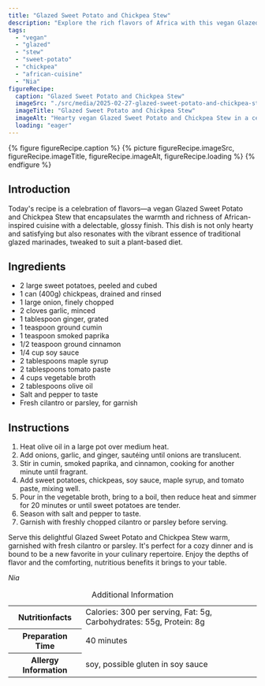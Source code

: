 ```yaml
---
title: "Glazed Sweet Potato and Chickpea Stew"
description: "Explore the rich flavors of Africa with this vegan Glazed Sweet Potato and Chickpea Stew, a perfect blend of spices and sweetness."
tags:
  - "vegan"
  - "glazed"
  - "stew"
  - "sweet-potato"
  - "chickpea"
  - "african-cuisine"
  - "Nia"
figureRecipe: 
  caption: "Glazed Sweet Potato and Chickpea Stew"
  imageSrc: "./src/media/2025-02-27-glazed-sweet-potato-and-chickpea-stew-5842.png"
  imageTitle: "Glazed Sweet Potato and Chickpea Stew"
  imageAlt: "Hearty vegan Glazed Sweet Potato and Chickpea Stew in a ceramic bowl with fresh cilantro, on a wooden table under warm light."
  loading: "eager"
---
```


{% figure figureRecipe.caption %}
{% picture figureRecipe.imageSrc, figureRecipe.imageTitle, figureRecipe.imageAlt, figureRecipe.loading %}
{% endfigure %}

## Introduction

Today's recipe is a celebration of flavors—a vegan Glazed Sweet Potato and Chickpea Stew that encapsulates the warmth and richness of African-inspired cuisine with a delectable, glossy finish. This dish is not only hearty and satisfying but also resonates with the vibrant essence of traditional glazed marinades, tweaked to suit a plant-based diet.

## Ingredients

- 2 large sweet potatoes, peeled and cubed
- 1 can (400g) chickpeas, drained and rinsed
- 1 large onion, finely chopped
- 2 cloves garlic, minced
- 1 tablespoon ginger, grated
- 1 teaspoon ground cumin
- 1 teaspoon smoked paprika
- 1/2 teaspoon ground cinnamon
- 1/4 cup soy sauce
- 2 tablespoons maple syrup
- 2 tablespoons tomato paste
- 4 cups vegetable broth
- 2 tablespoons olive oil
- Salt and pepper to taste
- Fresh cilantro or parsley, for garnish

## Instructions

1. Heat olive oil in a large pot over medium heat.
2. Add onions, garlic, and ginger, sautéing until onions are translucent.
3. Stir in cumin, smoked paprika, and cinnamon, cooking for another minute until fragrant.
4. Add sweet potatoes, chickpeas, soy sauce, maple syrup, and tomato paste, mixing well.
5. Pour in the vegetable broth, bring to a boil, then reduce heat and simmer for 20 minutes or until sweet potatoes are tender.
6. Season with salt and pepper to taste.
7. Garnish with freshly chopped cilantro or parsley before serving.

Serve this delightful Glazed Sweet Potato and Chickpea Stew warm, garnished with fresh cilantro or parsley. It's perfect for a cozy dinner and is bound to be a new favorite in your culinary repertoire. Enjoy the depths of flavor and the comforting, nutritious benefits it brings to your table.

*Nia*

<table><caption class='sr-only'>Additional Information</caption><tr><th>Nutritionfacts</th><td>Calories: 300 per serving, Fat: 5g, Carbohydrates: 55g, Protein: 8g&nbsp;</td></tr><tr><th>Preparation Time</th><td>40 minutes&nbsp;</td></tr><tr><th>Allergy Information</th><td>soy, possible gluten in soy sauce&nbsp;</td></tr></table>

